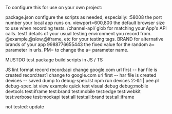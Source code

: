 To configure this for use on your own project:

package.json
  configure the scripts as needed, especially:
  :58008           the port number your local app runs on.
  viewport=600,800 the default browser size to use when recording tests.
  /channel-api/    glob for matching your App's API calls.
  test1            details of your usual testing environment you record from.
  @example,@slow,@iframe, etc for your testing tags.
  BRAND            for alternative brands of your app
  9988776655443    the fixed value for the random a= parameter in urls.
  PM=              to change the a= parameter name.

MUSTDO test package build scripts in JS / TS

JS
lint
format
record
record:api  change google.com url first -- har file is created
record:test1 change to google.com url first -- har file is created
devices -- saved dump to debug-spec.lst
   npm run devices 2>&1 | pee.pl debug-spec.lst
view
example
quick
test
visual
debug
debug:mobile
devtools
test:iframe
test:brand
test:mobile
test:edge
test:webkit
test:verbose
test:mockapi
test:all
test:all:brand
test:all:iframe

not tested:
update
